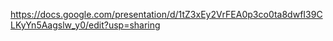 https://docs.google.com/presentation/d/1tZ3xEy2VrFEA0p3co0ta8dwfI39CLKyYn5Aagslw_y0/edit?usp=sharing
